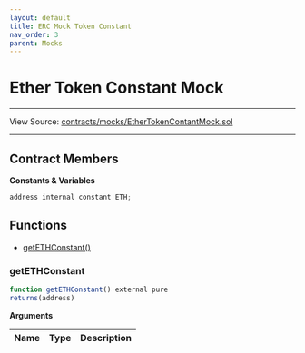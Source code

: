 ```yaml
---
layout: default
title: ERC Mock Token Constant
nav_order: 3
parent: Mocks
---
```


# Ether Token Constant Mock

---

View Source: [contracts/mocks/EtherTokenContantMock.sol](../contracts/mocks/EtherTokenContantMock.sol)

---

## Contract Members
**Constants & Variables**

```js
address internal constant ETH;

```

## Functions

- [getETHConstant()](#getethconstant)

### getETHConstant

```js
function getETHConstant() external pure
returns(address)
```

**Arguments**

| Name        | Type           | Description  |
| ------------- |------------- | -----|
